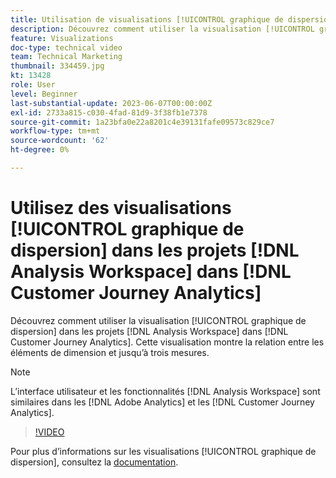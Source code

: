 ```yaml
---
title: Utilisation de visualisations [!UICONTROL graphique de dispersion] dans  [!DNL Analysis Workspace]  projets
description: Découvrez comment utiliser la visualisation [!UICONTROL graphique de dispersion] dans  [!DNL Analysis Workspace]  projets dans  [!DNL Customer Journey Analytics].
feature: Visualizations
doc-type: technical video
team: Technical Marketing
thumbnail: 334459.jpg
kt: 13428
role: User
level: Beginner
last-substantial-update: 2023-06-07T00:00:00Z
exl-id: 2733a815-c030-4fad-81d9-3f38fb1e7378
source-git-commit: 1a23bfa0e22a8201c4e39131fafe09573c829ce7
workflow-type: tm+mt
source-wordcount: '62'
ht-degree: 0%

---
```


# Utilisez des visualisations [!UICONTROL graphique de dispersion] dans les projets [!DNL Analysis Workspace] dans [!DNL Customer Journey Analytics]

Découvrez comment utiliser la visualisation [!UICONTROL graphique de dispersion] dans les projets [!DNL Analysis Workspace] dans [!DNL Customer Journey Analytics]. Cette visualisation montre la relation entre les éléments de dimension et jusqu’à trois mesures.

>[!NOTE]
>
>L’interface utilisateur et les fonctionnalités [!DNL Analysis Workspace] sont similaires dans les [!DNL Adobe Analytics] et les [!DNL Customer Journey Analytics].

>[!VIDEO](https://video.tv.adobe.com/v/334459/?quality=12&learn=on)

Pour plus d’informations sur les visualisations [!UICONTROL graphique de dispersion], consultez la [documentation](https://experienceleague.adobe.com/docs/analytics-platform/using/cja-workspace/visualizations/scatterplot.html?lang=fr).

